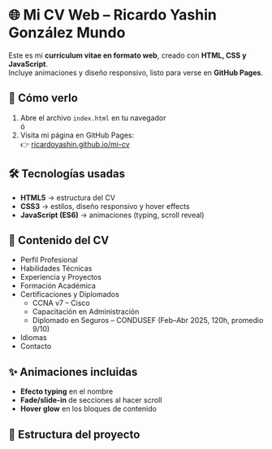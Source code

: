 # 🌐 Mi CV Web – Ricardo Yashin González Mundo

Este es mi **currículum vitae en formato web**, creado con **HTML, CSS y JavaScript**.  
Incluye animaciones y diseño responsivo, listo para verse en **GitHub Pages**.

## 🚀 Cómo verlo
1. Abre el archivo `index.html` en tu navegador  
   ó  
2. Visita mi página en GitHub Pages:  
   👉 [ricardoyashin.github.io/mi-cv](https://ricardoyashin.github.io/mi-cv/)

## 🛠️ Tecnologías usadas
- **HTML5** → estructura del CV  
- **CSS3** → estilos, diseño responsivo y hover effects  
- **JavaScript (ES6)** → animaciones (typing, scroll reveal)  

## 📑 Contenido del CV
- Perfil Profesional  
- Habilidades Técnicas  
- Experiencia y Proyectos  
- Formación Académica  
- Certificaciones y Diplomados  
  - CCNA v7 – Cisco  
  - Capacitación en Administración  
  - Diplomado en Seguros – CONDUSEF (Feb–Abr 2025, 120h, promedio 9/10)  
- Idiomas  
- Contacto  

## ✨ Animaciones incluidas
- **Efecto typing** en el nombre  
- **Fade/slide-in** de secciones al hacer scroll  
- **Hover glow** en los bloques de contenido  

## 📂 Estructura del proyecto

